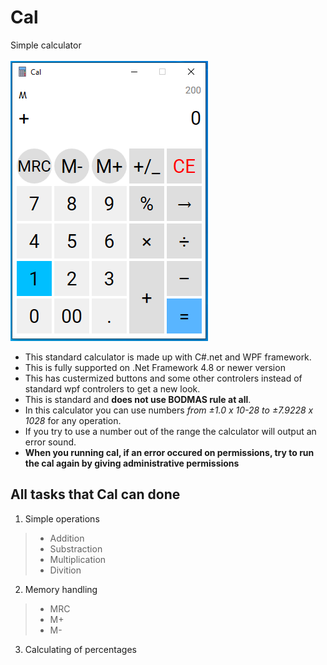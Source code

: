 # Cal
Simple calculator
<br/>
<br/>
![Screenshot1](Screenshots/Screenshot1.PNG)
- This standard calculator is made up with C#.net and WPF framework.
- This is fully supported on .Net Framework 4.8 or newer version
- This has custermized buttons and some other controlers instead of standard wpf controlers to get a new look.
- This is standard and **does not use BODMAS rule at all**.
- In this calculator you can use numbers *from ±1.0 x 10-28 to ±7.9228 x 1028* for any operation.
- If you try to use a number out of the range the calculator will output an error sound.
- **When you running cal, if an error occured on permissions, try to run the cal again by giving administrative permissions**
## All tasks that Cal can done
1. Simple operations
> - Addition
> - Substraction
> - Multiplication
> - Divition
2. Memory handling
> - MRC
> - M+
> - M-
3. Calculating of percentages
